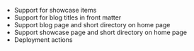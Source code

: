 - Support for showcase items
- Support for blog titles in front matter
- Support blog page and short directory on home page
- Support showcase page and short directory on home page
- Deployment actions